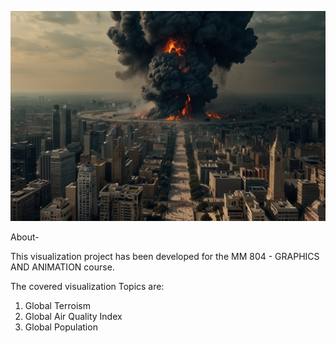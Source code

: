 


![Example Image](image/img1.jpg)





About-

This visualization project has been developed for the MM 804 - GRAPHICS AND ANIMATION course.

The covered visualization Topics are:

1. Global Terroism 
2. Global Air Quality Index  
3. Global Population  
